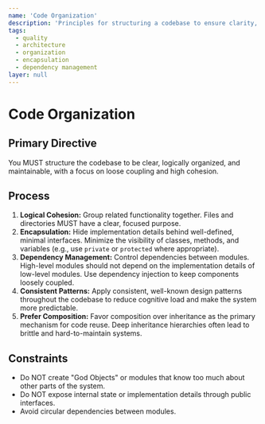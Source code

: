 ```yaml
---
name: 'Code Organization'
description: 'Principles for structuring a codebase to ensure clarity, logical cohesion, and maintainability.'
tags:
  - quality
  - architecture
  - organization
  - encapsulation
  - dependency management
layer: null
---
```


# Code Organization

## Primary Directive

You MUST structure the codebase to be clear, logically organized, and maintainable, with a focus on loose coupling and high cohesion.

## Process

1.  **Logical Cohesion:** Group related functionality together. Files and directories MUST have a clear, focused purpose.
2.  **Encapsulation:** Hide implementation details behind well-defined, minimal interfaces. Minimize the visibility of classes, methods, and variables (e.g., use `private` or `protected` where appropriate).
3.  **Dependency Management:** Control dependencies between modules. High-level modules should not depend on the implementation details of low-level modules. Use dependency injection to keep components loosely coupled.
4.  **Consistent Patterns:** Apply consistent, well-known design patterns throughout the codebase to reduce cognitive load and make the system more predictable.
5.  **Prefer Composition:** Favor composition over inheritance as the primary mechanism for code reuse. Deep inheritance hierarchies often lead to brittle and hard-to-maintain systems.

## Constraints

- Do NOT create "God Objects" or modules that know too much about other parts of the system.
- Do NOT expose internal state or implementation details through public interfaces.
- Avoid circular dependencies between modules.
